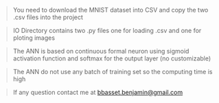 >You need to download the MNIST dataset into CSV and copy the two .csv files into the project

>IO Directory contains two .py files one for loading .csv and one for ploting images

>The ANN is based on continuous formal neuron using sigmoid activation function and softmax for the output layer (no customizable)

>The ANN do not use any batch of training set so the computing time is high

>If any question contact me at bbasset.benjamin@gmail.com
